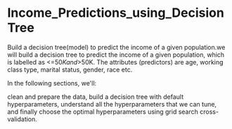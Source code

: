 # Income_Predictions_using_DecisionTree
Build a decision tree(model) to predict the income of a given population.we will build a decision tree to predict the income of a given population, which is labelled as &lt;=$50K and >$50K. The attributes (predictors) are age, working class type, marital status, gender, race etc.

In the following sections, we'll:

clean and prepare the data,
build a decision tree with default hyperparameters,
understand all the hyperparameters that we can tune, and finally
choose the optimal hyperparameters using grid search cross-validation.
